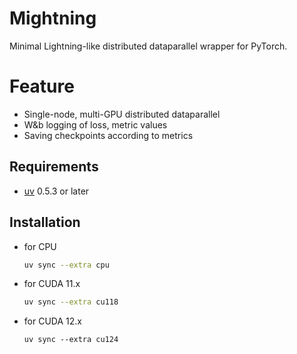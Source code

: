 # Mightning
Minimal Lightning-like distributed dataparallel wrapper for PyTorch.

# Feature
- Single-node, multi-GPU distributed dataparallel
- W&b logging of loss, metric values
- Saving checkpoints according to metrics

## Requirements
- [uv](https://docs.astral.sh/uv/) 0.5.3 or later

## Installation
- for CPU
    ```sh
    uv sync --extra cpu 
    ```
- for CUDA 11.x
    ```sh
    uv sync --extra cu118
    ```
- for CUDA 12.x
    ```
    uv sync --extra cu124
    ```
